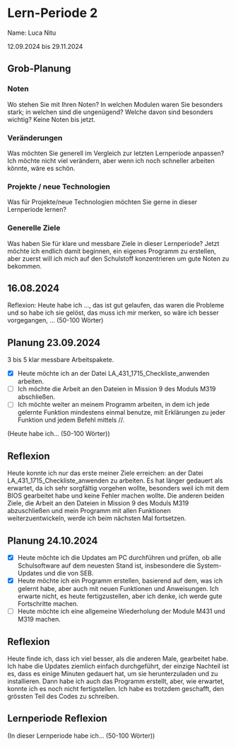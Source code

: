 # Lern-Periode 2
Name: Luca Nitu

12.09.2024 bis 29.11.2024

## Grob-Planung
### Noten
Wo stehen Sie mit Ihren Noten? In welchen Modulen waren Sie besonders stark; in welchen sind die ungenügend? Welche davon sind besonders wichtig?
Keine Noten bis jetzt.
### Veränderungen
Was möchten Sie generell im Vergleich zur letzten Lernperiode anpassen?
Ich möchte nicht viel verändern, aber wenn ich noch schneller arbeiten könnte, wäre es schön.
### Projekte / neue Technologien
Was für Projekte/neue Technologien möchten Sie gerne in dieser Lernperiode lernen?

### Generelle Ziele
Was haben Sie für klare und messbare Ziele in dieser Lernperiode?
Jetzt möchte ich endlich damit beginnen, ein eigenes Programm zu erstellen, aber zuerst will ich mich auf den Schulstoff konzentrieren um gute Noten zu bekommen.
## 16.08.2024
Reflexion: Heute habe ich …, das ist gut gelaufen, das waren die Probleme und so habe ich sie gelöst, das muss ich mir merken, so wäre ich besser vorgegangen, ... (50-100 Wörter)

## Planung 23.09.2024
3 bis 5 klar messbare Arbeitspakete.

- [x] Heute möchte ich an der Datei LA_431_1715_Checkliste_anwenden arbeiten.
- [ ] Ich möchte die Arbeit an den Dateien in Mission 9 des Moduls M319 abschließen.
- [ ] Ich möchte weiter an meinem Programm arbeiten, in dem ich jede gelernte Funktion mindestens einmal benutze, mit Erklärungen zu jeder Funktion und jedem Befehl mittels //.

(Heute habe ich... (50-100 Wörter))
## Reflexion
Heute konnte ich nur das erste meiner Ziele erreichen: an der Datei LA_431_1715_Checkliste_anwenden zu arbeiten.
Es hat länger gedauert als erwartet, da ich sehr sorgfältig vorgehen wollte, besonders weil ich mit dem BIOS gearbeitet habe und keine Fehler machen wollte.
Die anderen beiden Ziele, die Arbeit an den Dateien in Mission 9 des Moduls M319 abzuschließen und mein Programm mit allen Funktionen weiterzuentwickeln,
werde ich beim nächsten Mal fortsetzen.


## Planung 24.10.2024

- [x] Heute möchte ich die Updates am PC durchführen und prüfen, ob alle Schulsoftware auf dem neuesten Stand ist, insbesondere die System-Updates und die von SEB.
- [x] Heute möchte ich ein Programm erstellen, basierend auf dem, was ich gelernt habe, aber auch mit neuen Funktionen und Anweisungen.
    Ich erwarte nicht, es heute fertigzustellen, aber ich denke, ich werde gute Fortschritte machen.
- [ ] Heute möchte ich eine allgemeine Wiederholung der Module M431 und M319 machen.

## Reflexion

Heute finde ich, dass ich viel besser, als die anderen Male, gearbeitet habe. Ich habe die Updates ziemlich einfach durchgeführt, der einzige Nachteil ist es,
dass es einige Minuten gedauert hat, um sie herunterzuladen und zu installieren. Dann habe ich auch das Programm erstellt, aber, wie erwartet, konnte ich es noch
nicht fertigstellen. Ich habe es trotzdem geschafft, den grössten Teil des Codes zu schreiben.

  ## Lernperiode Reflexion
  (In dieser Lernperiode habe ich... (50-100 Wörter))

